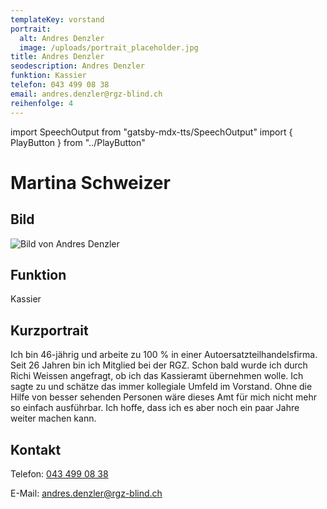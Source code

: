 ```yaml
---
templateKey: vorstand
portrait:
  alt: Andres Denzler
  image: /uploads/portrait_placeholder.jpg
title: Andres Denzler
seodescription: Andres Denzler
funktion: Kassier
telefon: 043 499 08 38
email: andres.denzler@rgz-blind.ch
reihenfolge: 4
---
```

import SpeechOutput from "gatsby-mdx-tts/SpeechOutput"
import { PlayButton } from "../PlayButton"

<SpeechOutput id="vorstand-andres-denzler" customPlayButton={PlayButton}>

# Martina Schweizer

## Bild

![Bild von Andres Denzler](/uploads/portrait_andres_denzler.jpg "Bild von Andres Denzler")

## Funktion

Kassier

## Kurzportrait
Ich bin 46-jährig und arbeite zu 100 % in einer Autoersatzteilhandelsfirma. Seit 26 Jahren bin ich Mitglied bei der RGZ. Schon bald wurde ich durch Richi Weissen angefragt, ob ich das Kassieramt übernehmen wolle. Ich sagte zu und schätze das immer kollegiale Umfeld im Vorstand. Ohne die Hilfe von besser sehenden Personen wäre dieses Amt für mich nicht mehr so einfach ausführbar. Ich hoffe, dass ich es aber noch ein paar Jahre weiter machen kann.
 

## Kontakt

Telefon: [043 499 08 38](<tel: 043 499 08 38>)

E-Mail: [andres.denzler@rgz-blind.ch](mailto:andres.denzler@rgz-blind.ch)

</SpeechOutput>